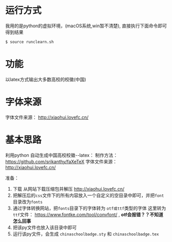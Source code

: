 # 运行方式

我用的是python的虚拟环境，(macOS系统,win暂不清楚), 直接执行下面命令即可得到结果

```bash
$ source runclearn.sh 
```

# 功能

以latex方式输出大多数高校的校徽(中国)

# 字体来源

字体文件来源：  http://xiaohui.lovefc.cn/


# 基本思路

利用python 自动生成中国高校校徽--latex：
制作方法： https://github.com/srikanthy/faXeTeX
字体文件来源：  http://xiaohui.lovefc.cn/

准备：

1. 下载 从网站下载压缩包并解压 http://xiaohui.lovefc.cn/
2. 把解压后的`css`文件下的所有内容放入一个自定义的空目录中即可，并把`font`目录改为`fonts`
3. 通过字体转换网站，把`fonts`目录下的字体转为 `otf或ttf`类型的字体
    这里转为`ttf`文件：  https://www.fontke.com/tool/convfont/ , **otf会报错？？不知道怎么回事**
4. 把该py文件也放入该目录中即可
5. 运行该py文件，会生成 `chinaschoolbadge.sty` 和 `chinaschoolbadge.tex`